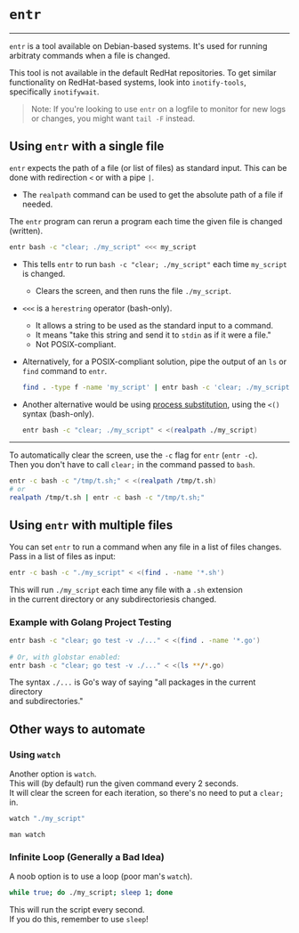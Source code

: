 # `entr`

---

`entr` is a tool available on Debian-based systems. 
It's used for running arbitraty commands when a file is changed.  

This tool is not available in the default RedHat repositories. To get similar
functionality on RedHat-based systems, look into `inotify-tools`, specifically
`inotifywait`.  

> Note: If you're looking to use `entr` on a logfile to monitor for new logs or
> changes, you might want `tail -F` instead.  


## Using `entr` with a single file  

`entr` expects the path of a file (or list of files) as standard input. 
This can be done with redirection `<` or with a pipe `|`.  

* The `realpath` command can be used to get the absolute path of a file if needed.  

The `entr` program can rerun a program each time the given file is changed (written).  
```bash  
entr bash -c "clear; ./my_script" <<< my_script  
```

* This tells `entr` to run `bash -c "clear; ./my_script"` each time `my_script` is changed.  
    * Clears the screen, and then runs the file `./my_script`.  
* `<<<` is a `herestring` operator (bash-only).  
    * It allows a string to be used as the standard input to a command.  
    * It means "take this string and send it to `stdin` as if it were a file."  
    * Not POSIX-compliant.  

* Alternatively, for a POSIX-compliant solution, pipe the output of an `ls` or `find` 
  command to `entr`.  
  ```bash
  find . -type f -name 'my_script' | entr bash -c 'clear; ./my_script'
  ```

* Another alternative would be using [process substitution](../bash/process_substitution.md), 
  using the `<()` syntax (bash-only).  
  ```bash
  entr bash -c "clear; ./my_script" < <(realpath ./my_script)
  ```

---  

To automatically clear the screen, use the `-c` flag for `entr` (`entr -c`).  
Then you don't have to call `clear;` in the command passed to `bash`.  
```bash  
entr -c bash -c "/tmp/t.sh;" < <(realpath /tmp/t.sh)  
# or  
realpath /tmp/t.sh | entr -c bash -c "/tmp/t.sh;"  
```

## Using `entr` with multiple files  
You can set `entr` to run a command when any file in a list of files changes.  
Pass in a list of files as input:  
```bash  
entr -c bash -c "./my_script" < <(find . -name '*.sh')  
```
This will run `./my_script` each time any file with a `.sh` extension  
in the current directory or any subdirectoriesis changed.  


### Example with Golang Project Testing  

```bash  
entr bash -c "clear; go test -v ./..." < <(find . -name '*.go')  
 
# Or, with globstar enabled:  
entr bash -c "clear; go test -v ./..." < <(ls **/*.go) 
```
The syntax `./...` is Go's way of saying "all packages in the current directory  
and subdirectories."  



## Other ways to automate  
### Using `watch`
Another option is `watch`.  
This will (by default) run the given command every 2 seconds.  
It will clear the screen for each iteration, so there's no need to put a `clear;` in.  
```bash  
watch "./my_script"  
```
`man watch`


### Infinite Loop (Generally a Bad Idea)  
A noob option is to use a loop (poor man's `watch`).  
```bash  
while true; do ./my_script; sleep 1; done  
```
This will run the script every second.  
If you do this, remember to use `sleep`!  


